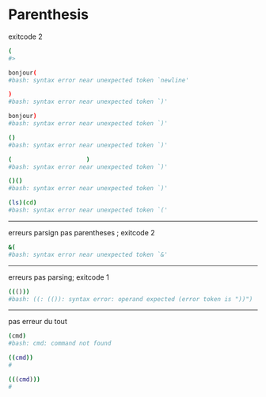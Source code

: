 # Parenthesis

exitcode 2

```bash
(
#>
```

```bash
bonjour(
#bash: syntax error near unexpected token `newline'
```

```bash
)
#bash: syntax error near unexpected token `)'
```

```bash
bonjour)
#bash: syntax error near unexpected token `)'
```

```bash
()
#bash: syntax error near unexpected token `)'
```

```bash
(                     )
#bash: syntax error near unexpected token `)'
```

```bash
()()
#bash: syntax error near unexpected token `)'
```

```bash
(ls)(cd)
#bash: syntax error near unexpected token `('
```

---

erreurs parsign pas parentheses ; exitcode 2

```bash
&(
#bash: syntax error near unexpected token `&'

```

---

erreurs pas parsing; exitcode 1

```bash
((()))
#bash: ((: (()): syntax error: operand expected (error token is "))")
```

---

pas erreur du tout

```bash
(cmd)
#bash: cmd: command not found
```

```bash
((cmd))
#
```

```bash
(((cmd)))
#
```